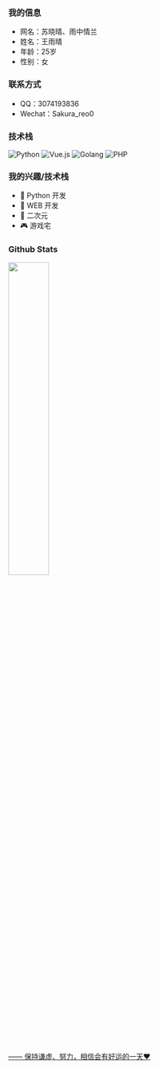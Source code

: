 ### 我的信息

- 网名：苏晓晴、雨中情兰
- 姓名：王雨晴
- 年龄：25岁
- 性别：女

### 联系方式

- QQ：3074193836
- Wechat：Sakura_reo0

### 技术栈

<div>
    <img alt="Python" src="https://img.shields.io/badge/Python-%232b5b84?logo=python&logoColor=white">
    <img alt="Vue.js" src="https://img.shields.io/badge/Vue.js-%2334495e?logo=vue.js">
    <img alt="Golang" src="https://img.shields.io/badge/Golang-%23f0f8ff?logo=go">
    <img alt="PHP" src="https://img.shields.io/badge/PHP-%23f0f8ff?logo=php">
</div>

### 我的兴趣/技术栈

- 🐍 Python 开发
- 🐝 WEB 开发
- 👻 二次元
- 🎮 游戏宅

### Github Stats

<a href="https://github.com/Suxiaoqinx"><img src="https://github-readme-stats.vercel.app/api?username=Suxiaoqinx&show_icons=true&layout=compact&count_private=true&hide_title=true&theme=default" style="width: 40%; max-width: 40%; min-width: 40%;">

—— 保持谦虚、努力，相信会有好运的一天❤
